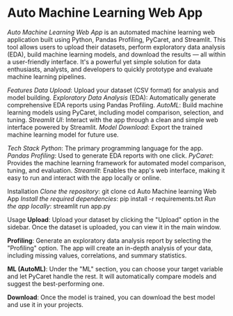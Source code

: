 # Auto Machine Learning Web App

_Auto Machine Learning Web App_ is an automated machine learning web application built using Python, Pandas Profiling, PyCaret, and Streamlit. This tool allows users to upload their datasets, perform exploratory data analysis (EDA), build machine learning models, and download the results — all within a user-friendly interface. It's a powerful yet simple solution for data enthusiasts, analysts, and developers to quickly prototype and evaluate machine learning pipelines.

_Features_
_Data Upload_: Upload your dataset (CSV format) for analysis and model building.
_Exploratory Data Analysis_ (EDA): Automatically generate comprehensive EDA reports using Pandas Profiling.
_AutoML_: Build machine learning models using PyCaret, including model comparison, selection, and tuning.
_Streamlit UI_: Interact with the app through a clean and simple web interface powered by Streamlit.
_Model Download_: Export the trained machine learning model for future use.

_Tech Stack_
_Python_: The primary programming language for the app.
_Pandas Profiling_: Used to generate EDA reports with one click.
_PyCaret_: Provides the machine learning framework for automated model comparison, tuning, and evaluation.
_Streamlit_: Enables the app's web interface, making it easy to run and interact with the app locally or online.

Installation
_Clone the repository_:
git clone 
cd Auto Machine learning Web App
_Install the required dependencies_:
pip install -r requirements.txt
_Run the app locally_:
streamlit run app.py

Usage
**Upload**: Upload your dataset by clicking the "Upload" option in the sidebar. Once the dataset is uploaded, you can view it in the main window.

**Profiling**: Generate an exploratory data analysis report by selecting the "Profiling" option. The app will create an in-depth analysis of your data, including missing values, correlations, and summary statistics.

**ML (AutoML)**: Under the "ML" section, you can choose your target variable and let PyCaret handle the rest. It will automatically compare models and suggest the best-performing one.

**Download**: Once the model is trained, you can download the best model and use it in your projects.
 
